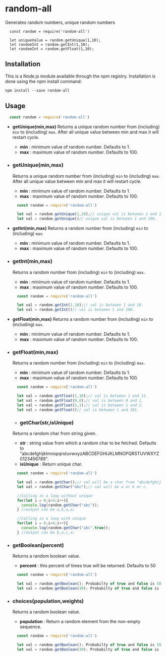 # random-all
Generates random numbers, unique random numbers
```mardown
  const random = require('random-all')
  
  let uniqueValue = random.getUnique(1,10);
  let randomInt = random.getInt(1,10);
  let randomInt = random.getFloat(1,10);
```

## Installation
This is a Node.js module available through the npm registry.
Installation is done using the npm install command:
```markdown
npm install --save random-all
```

## Usage
```javascript
  const random = require('random-all')
```
-  **getUnique(min,max)**
  Returns a unique random number from (including) `min` to (including) `max`.  After all unique value between min and max it will restart
  cycle.
      * **min** : minimum value of random number. Defaults to 1.
      * **max** : maximum value of random number. Defaults to 100.

- ### getUnique(min,max)
  Returns a unique random number from (including) `min` to (including) `max`.  After all unique value between min and max it will restart
  cycle.
  * **min** : minimum value of random number. Defaults to 1.
  * **max** : maximum value of random number. Defaults to 100.
  
  ```javascript
    const random = require('random-all')

    let val = random.getUnique(1,10);// unique val is between 1 and 10.
    let val = random.getUnique()// unique val is between 1 and 100.

  ```
  
-  **getInt(min,max)**
  Returns a random number from (including) `min` to (including) `max`.
      * **min** : minimum value of random number. Defaults to 1.
      * **max** : maximum value of random number. Defaults to 100.

- ### getInt(min,max)
  Returns a random number from (including) `min` to (including) `max`.
  * **min** : minimum value of random number. Defaults to 1.
  * **max** : maximum value of random number. Defaults to 100.
  
  ```javascript
    const random = require('random-all')

    let val = random.getInt(1,10);// val is between 1 and 10.
    let val = random.getInt()// val is between 1 and 100.

  ```
-  **getFloat(min,max)**
  Returns a random number from (including) `min` to (including) `max`.
      * **min** : minimum value of random number. Defaults to 1.
      * **max** : maximum value of random number. Defaults to 100.

- ### getFloat(min,max)
  Returns a random number from (including) `min` to (including) `max`.
  * **min** : minimum value of random number. Defaults to 1.
  * **max** : maximum value of random number. Defaults to 100.
  
  ```javascript
    const random = require('random-all')

    let val = random.getFloat(1,10);// val is between 1 and 11.
    let val = random.getFloat(0,0);// val is between 0 and 1.
    let val = random.getFloat(1,1);// val is between 1 and 2.
    let val = random.getFloat()// val is between 1 and 101.

  ```

  - ### getChar(str,isUnique)
  Returns a random char from string given.
  * **str** : string value from which a random char to be fetched. Defaults to "abcdefghijklmnopqrstuvwxyzABCDEFGHIJKLMNOPQRSTUVWXYZ0123456789".
  * **isUnique** : Return unique char. 
  
  ```javascript
    const random = require('random-all')

    let val = random.getChar();// val will be a char from "abcdefghijklmnopqrstuvwxyzABCDEFGHIJKLMNOPQRSTUVWXYZ0123456789"
    let val = random.getChar("abc");// val will be a or b or c.

    //Calling in a loop without unique
    for(let i = 0;i<4;i++){
      console.log(random.getChar("abc"));
    } //output can be a,b,a,a;

    //Calling in a loop with unique
    for(let i = 0;i<4;i++){
      console.log(random.getChar("abc",true));
    } //output can be b,a,c,a;

  ```

- ### getBoolean(percent)
  Returns a random boolean value.
  * **percent** : this percent of times true will be returned. Defaults to 50
  
  ```javascript
    const random = require('random-all')

    let val = random.getBoolean(); Probabilty of true and false is 50
    let val = random.getBoolean(30); Probabilty of true and false is 30 and 70 repectively.

  ```

- ### choices(population,weights)
  Returns a random boolean value.
  * **population** : Return a random element from the non-empty sequence. 
  
  ```javascript
    const random = require('random-all')

    let val = random.getBoolean(); Probabilty of true and false is 50
    let val = random.getBoolean(30); Probabilty of true and false is 30 and 70 repectively.

  ```